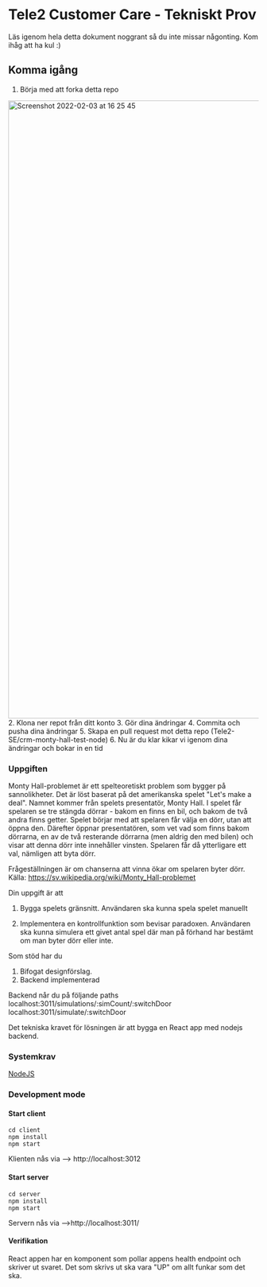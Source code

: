 # Tele2 Customer Care - Tekniskt Prov

Läs igenom hela detta dokument noggrant så du inte missar någonting. Kom ihåg att ha kul :)

## Komma igång

1. Börja med att forka detta repo
<img width="1243" alt="Screenshot 2022-02-03 at 16 25 45" src="https://user-images.githubusercontent.com/13869296/152373025-3eba1e91-8caf-4b38-bd39-bbca6502ca59.png">
2. Klona ner repot från ditt konto
3. Gör dina ändringar
4. Commita och pusha dina ändringar
5. Skapa en pull request mot detta repo (Tele2-SE/crm-monty-hall-test-node)
6. Nu är du klar kikar vi igenom dina ändringar och bokar in en tid

### Uppgiften
Monty Hall-problemet är ett spelteoretiskt problem som bygger på sannolikheter. Det är löst baserat på det amerikanska spelet "Let's make a deal". Namnet kommer från spelets presentatör, Monty Hall.
I spelet får spelaren se tre stängda dörrar - bakom en finns en bil, och bakom de två andra finns getter. Spelet börjar med att spelaren får välja en dörr, utan att öppna den. Därefter öppnar presentatören, som vet vad som finns bakom dörrarna, en av de två resterande dörrarna (men aldrig den med bilen) och visar att denna dörr inte innehåller vinsten. Spelaren får då ytterligare ett val, nämligen att byta dörr.

Frågeställningen är om chanserna att vinna ökar om spelaren byter dörr. Källa: https://sv.wikipedia.org/wiki/Monty_Hall-problemet

Din uppgift är att

1. Bygga spelets gränsnitt.
Användaren ska kunna spela spelet manuellt

2. Implementera en kontrollfunktion som bevisar paradoxen.
Användaren ska kunna simulera ett givet antal spel där man på förhand har bestämt om man byter dörr eller inte.

Som stöd har du
1. Bifogat designförslag.
2. Backend implementerad

Backend når du på följande paths
localhost:3011/simulations/:simCount/:switchDoor
localhost:3011/simulate/:switchDoor

Det tekniska kravet för lösningen är att bygga en React app med nodejs backend.


### Systemkrav
[NodeJS](https://nodejs.org)


### Development mode

#### Start client
```
cd client
npm install
npm start
```
Klienten nås via --> http://localhost:3012

#### Start server
```
cd server
npm install
npm start
```
Servern nås via -->http://localhost:3011/

#### Verifikation
React appen har en komponent som pollar appens health endpoint och skriver ut svaret. Det som skrivs ut ska vara "UP" om allt funkar som det ska.
